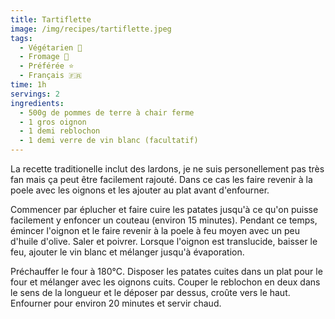 ```yaml
---
title: Tartiflette
image: /img/recipes/tartiflette.jpeg
tags:
  - Végétarien 🌿
  - Fromage 🧀
  - Préférée ⭐
  - Français 🇫🇷
time: 1h
servings: 2
ingredients:
  - 500g de pommes de terre à chair ferme
  - 1 gros oignon
  - 1 demi reblochon
  - 1 demi verre de vin blanc (facultatif)
---
```

La recette traditionelle inclut des lardons, je ne suis personellement pas très fan mais ça peut être facilement rajouté. Dans ce cas les faire revenir à la poele avec les oignons et les ajouter au plat avant d'enfourner.

Commencer par éplucher et faire cuire les patates jusqu'à ce qu'on puisse facilement y enfoncer un couteau (environ 15 minutes). Pendant ce temps, émincer l'oignon et le faire revenir à la poele à feu moyen avec un peu d'huile d'olive. Saler et poivrer. Lorsque l'oignon est translucide, baisser le feu, ajouter le vin blanc et mélanger jusqu'à évaporation.

Préchauffer le four à 180°C. Disposer les patates cuites dans un plat pour le four et mélanger avec les oignons cuits. Couper le reblochon en deux dans le sens de la longueur et le déposer par dessus, croûte vers le haut. Enfourner pour environ 20 minutes et servir chaud.